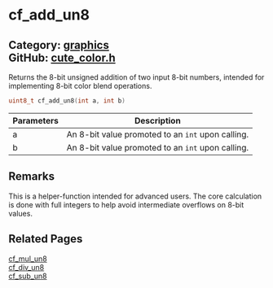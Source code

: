 [](../header.md ':include')

# cf_add_un8

Category: [graphics](https://github.com/RandyGaul/cute_framework/blob/master/docs/api_reference?id=graphics)  
GitHub: [cute_color.h](https://github.com/RandyGaul/cute_framework/blob/master/include/cute_color.h)  
---

Returns the 8-bit unsigned addition of two input 8-bit numbers, intended for implementing 8-bit color blend operations.

```cpp
uint8_t cf_add_un8(int a, int b)
```

Parameters | Description
--- | ---
a | An 8-bit value promoted to an `int` upon calling.
b | An 8-bit value promoted to an `int` upon calling.

## Remarks

This is a helper-function intended for advanced users.
The core calculation is done with full integers to help avoid intermediate overflows on 8-bit values.

## Related Pages

[cf_mul_un8](https://github.com/RandyGaul/cute_framework/blob/master/docs/graphics/cf_mul_un8.md)  
[cf_div_un8](https://github.com/RandyGaul/cute_framework/blob/master/docs/graphics/cf_div_un8.md)  
[cf_sub_un8](https://github.com/RandyGaul/cute_framework/blob/master/docs/graphics/cf_sub_un8.md)  
